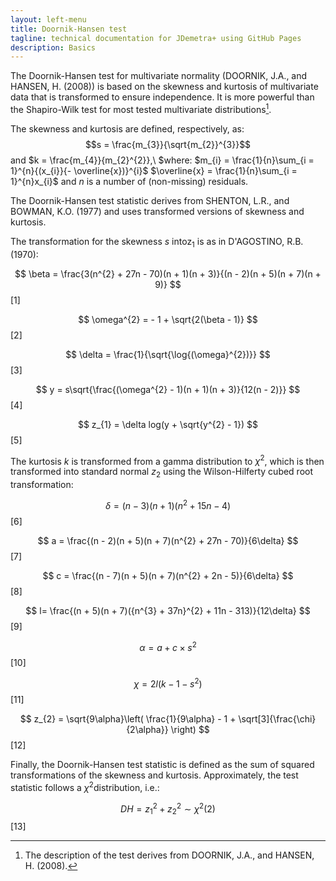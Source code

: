 ```yaml
---
layout: left-menu
title: Doornik-Hansen test
tagline: technical documentation for JDemetra+ using GitHub Pages
description: Basics
---
```


The Doornik-Hansen test for multivariate normality (DOORNIK, J.A., and
HANSEN, H. (2008)) is based on the skewness and kurtosis of multivariate
data that is transformed to ensure independence. It is more powerful
than the Shapiro-Wilk test for most tested multivariate
distributions[^80].

The skewness and kurtosis are defined, respectively, as:
$$s = \frac{m_{3}}{\sqrt{m_{2}}^{3}}$$ and
$k = \frac{m_{4}}{m_{2}^{2}},\ $where:
$m_{i} = \frac{1}{n}\sum_{i = 1}^{n}{(x_{i}}{- \overline{x})}^{i}$
$\overline{x} = \frac{1}{n}\sum_{i = 1}^{n}x_{i}$ and $n$ is a number of
(non-missing) residuals.

The Doornik-Hansen test statistic derives from SHENTON, L.R., and
BOWMAN, K.O. (1977) and uses transformed versions of skewness and
kurtosis.

The transformation for the skewness $s$ into$\text{z}_{1}$ is as in
D\'AGOSTINO, R.B. (1970):

  $$
  \beta = \frac{3(n^{2} + 27n - 70)(n + 1)(n + 3)}{(n - 2)(n + 5)(n + 7)(n + 9)}
  $$  \[1\] <!---\[7.130\]      -->
  
  $$
  \omega^{2} = - 1 + \sqrt{2(\beta - 1)}
  $$ \[2\] <!---\[7.131\]      -->                                       
  
  $$
  \delta = \frac{1}{\sqrt{\log{(\omega}^{2})}}
  $$ \[3\] <!---\[7.132\]      -->                                 
  
  $$
  y = s\sqrt{\frac{(\omega^{2} - 1)(n + 1)(n + 3)}{12(n - 2)}}
  $$    \[4\] <!---\[7.133\]      -->                 
  
  $$
  z_{1} = \delta log(y + \sqrt{y^{2} - 1})
  $$     \[5\] <!---\[7.134\]      -->                                  

The kurtosis $k$ is transformed from a gamma distribution to $\chi^{2}$,
which is then transformed into standard normal $z_{2}$ using the
Wilson-Hilferty cubed root transformation:

  $$
  \delta = (n - 3)(n + 1)(n^{2} + 15n - 4)
  $$       \[6\] <!---\[7.135\]      -->                                              
  
  $$
  a = \frac{(n - 2)(n + 5)(n + 7)(n^{2} + 27n - 70)}{6\delta}
  $$    \[7\] <!---\[7.136\]      -->                               
  
  $$
  c = \frac{(n - 7)(n + 5)(n + 7)(n^{2} + 2n - 5)}{6\delta}
  $$ \[8\] <!---\[7.137\]      -->                                   
  
  $$
  l= \frac{(n + 5)(n + 7)({n^{3} + 37n}^{2} + 11n - 313)}{12\delta}
  $$  \[9\] <!---\[7.138\]      -->                       
  
  $$
  \alpha = a + c \times s^{2}
  $$ \[10\] <!---\[7.139\]      -->                                                                  
  
  $$
  \chi = 2l(k - 1 - s^{2})
  $$    \[11\] <!---\[7.140\]      -->                                                                 
  
  $$
  z_{2} = \sqrt{9\alpha}\left( \frac{1}{9\alpha} - 1 + \sqrt[3]{\frac{\chi}{2\alpha}} \right)
  $$   \[12\] <!---\[7.141\]      -->

Finally, the Doornik-Hansen test statistic is defined as the sum of
squared transformations of the skewness and kurtosis. Approximately, the
test statistic follows a $\chi^{2}$distribution, i.e.:


  $$
  DH = z_{1}^{2} + z_{2}^{2}\sim\chi^{2}(2)
  $$   \[13\] <!---\[7.142\]      -->
  
  
  [^80]: The description of the test derives from DOORNIK, J.A., and
    HANSEN, H. (2008).
